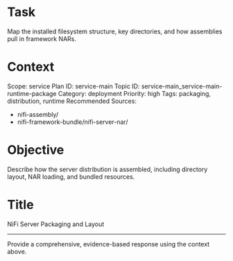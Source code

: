 # Task
Map the installed filesystem structure, key directories, and how assemblies pull in framework NARs.

# Context
Scope: service
Plan ID: service-main
Topic ID: service-main_service-main-runtime-package
Category: deployment
Priority: high
Tags: packaging, distribution, runtime
Recommended Sources:
- nifi-assembly/
- nifi-framework-bundle/nifi-server-nar/

# Objective
Describe how the server distribution is assembled, including directory layout, NAR loading, and bundled resources.

# Title
NiFi Server Packaging and Layout

---
Provide a comprehensive, evidence-based response using the context above.
